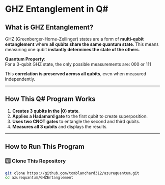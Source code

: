 #  GHZ Entanglement in Q#

##  What is GHZ Entanglement?
GHZ (Greenberger-Horne-Zeilinger) states are a form of **multi-qubit entanglement** where **all qubits share the same quantum state**. This means measuring one qubit **instantly determines the state of the others**.

**Quantum Property:**  
For a 3-qubit GHZ state, the only possible measurements are: 000 or 111

This **correlation is preserved across all qubits**, even when measured independently.

---

## How This Q# Program Works
1. **Creates 3 qubits in the |0⟩ state**.
2. **Applies a Hadamard gate** to the first qubit to create superposition.
3. **Uses two CNOT gates** to entangle the second and third qubits.
4. **Measures all 3 qubits** and displays the results.

---

## How to Run This Program
### **1️⃣ Clone This Repository**
```bash
git clone https://github.com/tomblanchard312/azurequantum.git
cd azurequantum/GHZEntanglement
